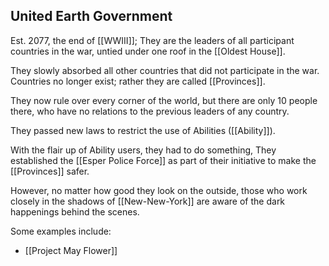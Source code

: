 ## United Earth Government

Est. 2077, the end of [[WWIII]]; They are the leaders of all participant countries in the war, untied under one roof in the [[Oldest House]].

They slowly absorbed all other countries that did not participate in the war. Countries no longer exist; rather they are called [[Provinces]].

They now rule over every corner of the world, but there are only 10 people there, who have no relations to the previous leaders of any country.

They passed new laws to restrict the use of Abilities ([[Ability]]).

With the flair up of Ability users, they had to do something, They established the [[Esper Police Force]] as part of their initiative to make the [[Provinces]] safer.

However, no matter how good they look on the outside, those who work closely in the shadows of [[New-New-York]] are aware of the dark happenings behind the scenes.

Some examples include:
- [[Project May Flower]]